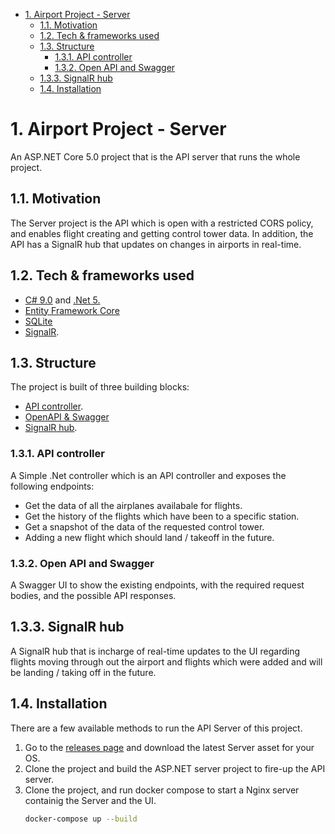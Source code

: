- [1. Airport Project - Server](#1-airport-project---server)
  - [1.1. Motivation](#11-motivation)
  - [1.2. Tech & frameworks used](#12-tech--frameworks-used)
  - [1.3. Structure](#13-structure)
    - [1.3.1. API controller](#131-api-controller)
    - [1.3.2. Open API and Swagger](#132-open-api-and-swagger)
  - [1.3.3. SignalR hub](#133-signalr-hub)
  - [1.4. Installation](#14-installation)

# 1. Airport Project - Server

An ASP.NET Core 5.0 project that is the API server that runs the whole project.

## 1.1. Motivation

The Server project is the API which is open with a restricted CORS policy, and enables flight creating and getting control tower data.
In addition, the API has a SignalR hub that updates on changes in airports in real-time.

## 1.2. Tech & frameworks used

-   [C# 9.0](https://docs.microsoft.com/en-us/dotnet/csharp/whats-new/csharp-9) and [.Net 5.](https://github.com/dotnet/core/tree/master/release-notes/5.0)
-   [Entity Framework Core](https://github.com/dotnet/efcore)
-   [SQLite](https://www.sqlite.org/index.html)
-   [SignalR](https://github.com/dotnet/aspnetcore/tree/master/src/SignalR).

## 1.3. Structure

The project is built of three building blocks:

-   [API controller](#131-api-controller).
-   [OpenAPI & Swagger](#132-open-api-and-swagger)
-   [SignalR hub](#133-signalr-hub).

### 1.3.1. API controller

A Simple .Net controller which is an API controller and exposes the following endpoints:
-   Get the data of all the airplanes availabale for flights.
-   Get the history of the flights which have been to a specific station.
-   Get a snapshot of the data of the requested control tower.
-   Adding a new flight which should land / takeoff in the future.

### 1.3.2. Open API and Swagger

A Swagger UI to show the existing endpoints, with the required request bodies, and the possible API responses.

## 1.3.3. SignalR hub

A SignalR hub that is incharge of real-time updates to the UI regarding flights moving through out the airport and flights which were added and will be landing / taking off in the future.

## 1.4. Installation

There are a few available methods to run the API Server of this project.

1.  Go to the [releases page](https://github.com/ChemiAtlow/AirportProject/releases/latest) and download the latest Server asset for your OS.
2.  Clone the project and build the ASP.NET server project to fire-up the API server.
3.  Clone the project, and run docker compose to start a Nginx server containig the Server and the UI.
    ```bash
    docker-compose up --build
    ```
